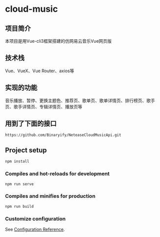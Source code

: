 # cloud-music

## 项目简介
本项目是用Vue-cli3框架搭建的仿网易云音乐Vue网页版

## 技术栈
Vue、VueX、Vue Router、axios等

## 实现的功能
音乐播放、暂停、更换主题色、推荐页、歌单页、歌单详情页、排行榜页、歌手页、歌手详情页、专辑详情页、播放页等

## 用到了下面的接口
```
https://github.com/Binaryify/NeteaseCloudMusicApi.git
```

## Project setup
```
npm install
```

### Compiles and hot-reloads for development
```
npm run serve
```

### Compiles and minifies for production
```
npm run build
```

### Customize configuration
See [Configuration Reference](https://cli.vuejs.org/config/).
